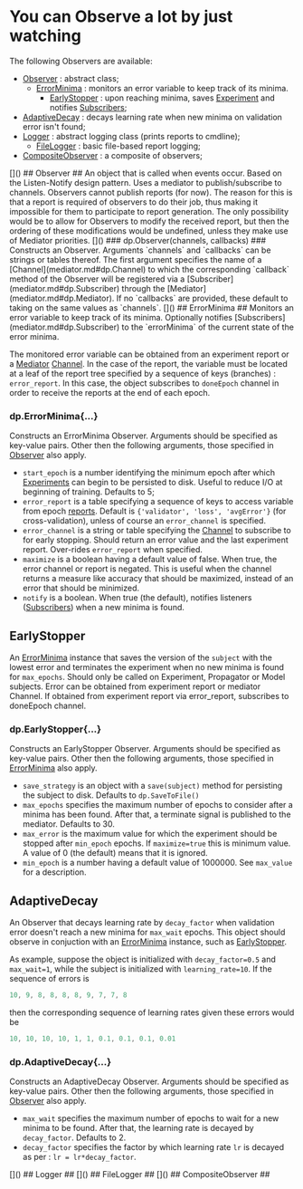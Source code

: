 # You can Observe a lot by just watching #
The following Observers are available:

  * [Observer](#dp.Observer) : abstract class;
    * [ErrorMinima](#dp.ErrorMinima) : monitors an error variable to keep track of its minima.
      * [EarlyStopper](#dp.EarlyStopper) : upon reaching minima, saves [Experiment](experiment.md#dp.Experiment) and notifies [Subscribers](mediator.md#dp.Subscriber);
   * [AdaptiveDecay](#dp.AdaptiveDecay) : decays learning rate when new minima on validation error isn't found;
   * [Logger](#dp.Logger) : abstract logging class (prints reports to cmdline);
     * [FileLogger](#dp.FileLogger) : basic file-based report logging;
   * [CompositeObserver](#dp.CompositeObserver) : a composite of observers;

<a name="dp.Observer"/>
[]()
## Observer ##
An object that is called when events occur. Based on the Listen-Notify design pattern. 
Uses a mediator to publish/subscribe to channels.
Observers cannot publish reports (for now). The reason for this is 
that a report is required of observers to do their job, thus making
it impossible for them to participate to report generation.
The only possibility would be to allow for Observers to modify the 
received report, but then the ordering of these modifications would
be undefined, unless they make use of Mediator priorities.

<a name='dp.Observer.__init'/>
[]()
### dp.Observer(channels, callbacks) ###
Constructs an Observer. Arguments `channels` and `callbacks` can 
be strings or tables thereof. The first argument specifies the name of 
a [Channel](mediator.md#dp.Channel) to which the corresponding `callback` method of the Observer 
will be registered via a [Subscriber](mediator.md#dp.Subscriber) through the 
[Mediator](mediator.md#dp.Mediator).
If no `callbacks` are provided, these default to taking on the same values 
as `channels`.

<a name='dp.ErrorMinima'/>
[]()
## ErrorMinima ##
Monitors an error variable to keep track of its minima. Optionally notifies
[Subscribers](mediator.md#dp.Subscriber) to the `errorMinima` of the current state 
of the error minima.

The monitored error variable can be obtained from an experiment 
report or a [Mediator](mediator.md#dp.Mediator) [Channel](mediator.md#dp.Mediator). 
In the case of the report, the variable must be 
located at a leaf of the report tree specified by a sequence of keys (branches) : `error_report`. 
In this case, the object subscribes to `doneEpoch` channel in order to receive the reports
at the end of each epoch.

<a name='dp.ErrorMinima.__init'></a>
### dp.ErrorMinima{...} ###

Constructs an ErrorMinima Observer. Arguments should be specified as key-value pairs. 
Other then the following arguments, those specified in [Observer](#dp.Observer.__init) also apply.
 
  * `start_epoch` is a number identifying the minimum epoch after which [Experiments](experiment.md#dp.Experiment) can begin to be persisted to disk. Useful to reduce I/O at beginning of training. Defaults to 5;
  * `error_report` is a table specifying a sequence of keys to access variable from epoch [reports](experiment.md#dp.Experiment.repot). Default is `{'validator', 'loss', 'avgError'}` (for cross-validation), unless of course an `error_channel` is specified.
  * `error_channel` is a string or table specifying the [Channel](mediator.md#dp.Channel) to subscribe to for early stopping. Should return an error value and the last experiment report. Over-rides `error_report` when specified.
  * `maximize` is a boolean having a default value of false. When true, the error channel or report is negated. This is useful when the channel returns a measure like accuracy that should be maximized, instead of an error that should be minimized.
  * `notify` is a boolean. When true (the default), notifies listeners ([Subscribers](mediator.md#dp.Subscriber)) when a new minima is found.
 
<a name="dp.EarlyStopper"></a>
## EarlyStopper ##
An [ErrorMinima](#dp.ErrorMinima) instance that saves the version of 
the `subject` with the lowest error and terminates 
the experiment when no new minima is found for `max_epochs`.
Should only be called on Experiment, Propagator or Model subjects.
Error can be obtained from experiment report or mediator Channel. 
If obtained from experiment report via error_report, subscribes to doneEpoch channel.

### dp.EarlyStopper{...} ###

Constructs an EarlyStopper Observer. Arguments should be specified as key-value pairs.
Other then the following arguments, those specified in [ErrorMinima](#dp.ErrorMinima.__init) also apply.
 
  * `save_strategy` is an object with a `save(subject)` method for persisting the subject to disk. Defaults to `dp.SaveToFile()`
  * `max_epochs` specifies the maximum number of epochs to consider after a minima has been found. After that, a terminate signal is published to the mediator. Defaults to 30.
  * `max_error` is the maximum value for which the experiment should be stopped after `min_epoch` epochs. If `maximize=true` this is minimum value. A value of 0 (the default) means that it is ignored.
  * `min_epoch` is a number having a default value of 1000000. See `max_value` for a description.

<a name="dp.AdaptiveDecay"></a>
## AdaptiveDecay ##

An Observer that decays learning rate by `decay_factor` when validation error doesn't reach a new 
minima for `max_wait` epochs. This object should observe in conjuction with an 
[ErrorMinima](#dp.ErrorMinima) instance, such as [EarlyStopper](#dp.EarlyStopper).

As example, suppose the object is initialized with `decay_factor=0.5` 
and `max_wait=1`, while the subject is initialized with `learning_rate=10`. 
If the sequence of errors is 
```lua
10, 9, 8, 8, 8, 8, 9, 7, 7, 8
```
then the corresponding sequence of learning rates given these errors would be
```lua
10, 10, 10, 10, 1, 1, 0.1, 0.1, 0.1, 0.01
```
 
<a name="dp.AdaptiveDecay.__init"></a>
### dp.AdaptiveDecay{...} ###

Constructs an AdaptiveDecay Observer. Arguments should be specified as key-value pairs.
Other then the following arguments, those specified in [Observer](#dp.Observer.__init) also apply.
 
  * `max_wait` specifies the maximum number of epochs to wait for a new minima to be found. After that, the learning rate is decayed by `decay_factor`. Defaults to 2.
  * `decay_factor` specifies the factor by which learning rate `lr` is decayed as per : `lr = lr*decay_factor`.

<a name="dp.Logger"/>
[]()
## Logger ##

<a name="dp.FileLogger"/>
[]()
## FileLogger ##

<a name="dp.CompositeObserver"/>
[]()
## CompositeObserver ##

